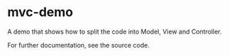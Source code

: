 # mvc-demo

A demo that shows how to split the code into Model, View and Controller.

For further documentation, see the source code.
